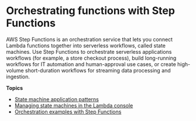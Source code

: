 # Orchestrating functions with Step Functions<a name="lambda-stepfunctions"></a>

AWS Step Functions is an orchestration service that lets you connect Lambda functions together into serverless workflows, called state machines\. Use Step Functions to orchestrate serverless applications workflows \(for example, a store checkout process\), build long\-running workflows for IT automation and human\-approval use cases, or create high\-volume short\-duration workflows for streaming data processing and ingestion\.

**Topics**
+ [State machine application patterns](stepfunctions-patterns.md)
+ [Managing state machines in the Lambda console](stepfunctions-lc.md)
+ [Orchestration examples with Step Functions](services-stepfunctions.md)